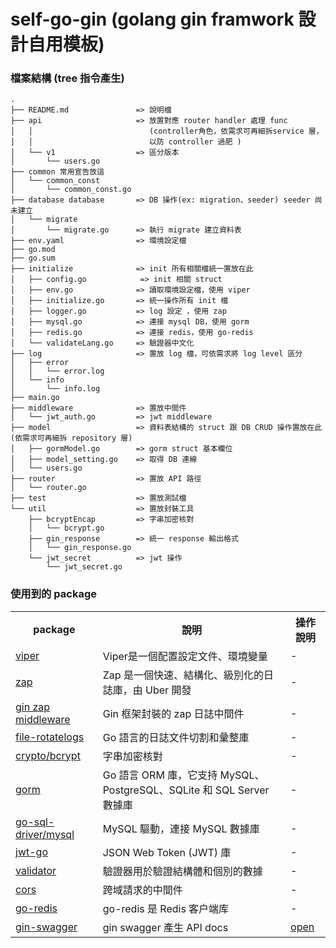 # self-go-gin (golang gin framwork 設計自用模板)

### 檔案結構 (tree 指令產生)
```
.
├── README.md               => 說明檔
├── api                     => 放置對應 router handler 處理 func    
│   │                          (controller角色，依需求可再細拆service 層，
│   │                          以防 controller 過肥 )
│   └── v1                  => 區分版本
│       └── users.go
├── common 常用宣告放這
│   └── common_const
│       └── common_const.go
├── database database       => DB 操作(ex: migration、seeder) seeder 尚未建立
│   └── migrate
│       └── migrate.go      => 執行 migrate 建立資料表
├── env.yaml                => 環境設定檔
├── go.mod
├── go.sum
├── initialize              => init 所有相關檔統一置放在此
│   ├── config.go            => init 相關 struct 
│   ├── env.go              => 讀取環境設定檔，使用 viper 
│   ├── initialize.go       => 統一操作所有 init 檔
│   ├── logger.go           => log 設定 ，使用 zap
│   ├── mysql.go            => 連接 mysql DB，使用 gorm
│   ├── redis.go            => 連接 redis，使用 go-redis
│   └── validateLang.go     => 驗證器中文化
├── log                     => 置放 log 檔，可依需求將 log level 區分
│   ├── error
│   │   └── error.log
│   └── info
│       └── info.log
├── main.go
├── middleware              => 置放中間件
│   └── jwt_auth.go         => jwt middleware
├── model                   => 資料表結構的 struct 跟 DB CRUD 操作置放在此(依需求可再細拆 repository 層)
│   ├── gormModel.go        => gorm struct 基本欄位
│   ├── model_setting.go    => 取得 DB 連線 
│   └── users.go
├── router                  => 置放 API 路徑
│   └── router.go
├── test                    => 置放測試檔
└── util                    => 置放封裝工具
    ├── bcryptEncap         => 字串加密核對
    │   └── bcrypt.go
    ├── gin_response        => 統一 response 輸出格式
    │   └── gin_response.go
    └── jwt_secret          => jwt 操作
        └── jwt_secret.go

```


### 使用到的 package
<table>
    <th>package</th>
    <th>說明</th>
    <th>操作說明</th>
    <tr>
        <td><a href="https://github.com/spf13/viper">viper</a></td>
        <td>Viper是一個配置設定文件、環境變量</td>
        <td>-</td>
    </tr>
     <tr>
        <td><a href="https://github.com/uber-go/zap">zap</a></td>
        <td>Zap 是一個快速、結構化、級別化的日誌庫，由 Uber 開發</td>
        <td> - </td>
    </tr>
    <tr>
        <td><a href="https://github.com/gin-contrib/zap">gin zap middleware</a></td>
        <td>Gin 框架封裝的 zap 日誌中間件</td>
        <td> - </td>
    </tr>
    <tr>
        <td><a href="https://github.com/lestrrat-go/file-rotatelogs">file-rotatelogs</a></td>
        <td>Go 語言的日誌文件切割和彙整庫</td>
        <td> - </td>
    </tr>
    <tr>
        <td><a href="https://github.com/golang/crypto/tree/master">crypto/bcrypt</a></td>
        <td>字串加密核對</td>
        <td> - </td>
    </tr>
    <tr>
        <td><a href="https://github.com/go-gorm/gorm">gorm</a></td>
        <td>Go 語言 ORM 庫，它支持 MySQL、PostgreSQL、SQLite 和 SQL Server 數據庫</td>
        <td> - </td>
    </tr>
    <tr>
        <td><a href="https://github.com/go-sql-driver/mysql">go-sql-driver/mysql</a></td>
        <td>MySQL 驅動，連接 MySQL 數據庫</td>
        <td> - </td>
    </tr>
    <tr>
        <td><a href="https://github.com/dgrijalva/jwt-go">jwt-go</a></td>
        <td>JSON Web Token (JWT) 庫</td>
        <td> - </td>
    </tr>
    <tr>
        <td><a href="https://github.com/go-playground/validator">validator</a></td>
        <td>驗證器用於驗證結構體和個別的數據</td>
        <td> - </td>
    </tr>
    <tr>
        <td><a href="https://github.com/gin-contrib/cors">cors</a></td>
        <td>跨域請求的中間件</td>
        <td> - </td>
    </tr> 
    <tr>
        <td><a href="https://github.com/redis/go-redis/v9">go-redis</a></td>
        <td>go-redis 是 Redis 客户端库</td>
        <td> - </td>
    </tr>
    <tr>
        <td><a href="https://github.com/swaggo/gin-swagger">gin-swagger</a></td>
        <td>gin swagger 產生 API docs</td>
        <td> <a href="./asset/markdown/swagger.md">open</a> </td>
    </tr>
</table>